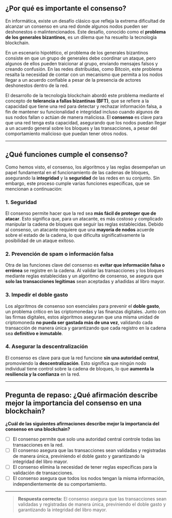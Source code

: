 ## **¿Por qué es importante el consenso?**


En informática, existe un desafío clásico que refleja la extrema dificultad de alcanzar un consenso en una red donde algunos nodos pueden ser deshonestos o malintencionados. Este desafío, conocido como el **problema de los generales bizantinos**, es un dilema que ha resuelto la tecnología blockchain.

En un escenario hipotético, el problema de los generales bizantinos consiste en que un grupo de generales debe coordinar un ataque, pero algunos de ellos pueden traicionar al grupo, enviando mensajes falsos y creando confusión. En las redes distribuidas, como Bitcoin, este problema resalta la necesidad de contar con un mecanismo que permita a los nodos llegar a un acuerdo confiable a pesar de la presencia de actores deshonestos dentro de la red.

El desarrollo de la tecnología blockchain abordó este problema mediante el concepto de **tolerancia a fallas bizantinas (BFT)**, que se refiere a la capacidad que tiene una red para detectar y rechazar información falsa, a fin de mantener su funcionalidad e integridad incluso cuando algunos de sus nodos fallan o actúan de manera maliciosa. El **consenso** es clave para que una red tenga esta capacidad, asegurando que los nodos puedan llegar a un acuerdo general sobre los bloques y las transacciones, a pesar del comportamiento malicioso que puedan tener otros nodos.

---

## **¿Qué funciones cumple el consenso?**

Como hemos visto, el consenso, los algoritmos y las reglas desempeñan un papel fundamental en el funcionamiento de las cadenas de bloques, asegurando la **integridad** y la **seguridad** de las redes en su conjunto. Sin embargo, este proceso cumple varias funciones específicas, que se mencionan a continuación:

### 1. Seguridad

El consenso permite hacer que la red sea **más fácil de proteger que de atacar**. Esto significa que, para un atacante, es más costoso y complicado manipular la cadena de bloques que seguir las reglas establecidas. Debido al consenso, un atacante requiere que una **mayoría de nodos** acuerde sobre el estado de la cadena, lo que dificulta significativamente la posibilidad de un ataque exitoso.

### 2. Prevención de spam o información falsa

Otra de las funciones clave del consenso es **evitar que información falsa o errónea** se registre en la cadena. Al validar las transacciones y los bloques mediante reglas establecidas y un algoritmo de consenso, se asegura que **solo las transacciones legítimas** sean aceptadas y añadidas al libro mayor.

### 3. Impedir el doble gasto

Los algoritmos de consenso son esenciales para prevenir el **doble gasto**, un problema crítico en las criptomonedas y las finanzas digitales. Junto con las firmas digitales, estos algoritmos aseguran que una misma unidad de criptomoneda **no pueda ser gastada más de una vez**, validando cada transacción de manera única y garantizando que cada registro en la cadena sea **definitivo e inmutable**.

### 4. Asegurar la descentralización

El consenso es clave para que la red funcione **sin una autoridad central**, promoviendo la **descentralización**. Esto significa que ningún nodo individual tiene control sobre la cadena de bloques, lo que **aumenta la resiliencia y la confianza** en la red.

---

## **Pregunta de repaso: ¿Qué afirmación describe mejor la importancia del consenso en una blockchain?**

**¿Cuál de las siguientes afirmaciones describe mejor la importancia del consenso en una blockchain?**

- [ ] El consenso permite que solo una autoridad central controle todas las transacciones en la red.  
- [ ] El consenso asegura que las transacciones sean validadas y registradas de manera única, previniendo el doble gasto y garantizando la integridad del libro mayor.  
- [ ] El consenso elimina la necesidad de tener reglas específicas para la validación de transacciones.  
- [ ] El consenso asegura que todos los nodos tengan la misma información, independientemente de su comportamiento.

---

> **Respuesta correcta:** El consenso asegura que las transacciones sean validadas y registradas de manera única, previniendo el doble gasto y garantizando la integridad del libro mayor.

